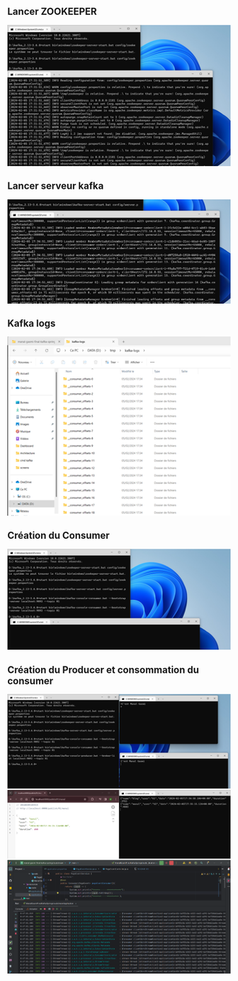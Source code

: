<h2>Lancer ZOOKEEPER</h2>
<img src="activite6/img.png">

<h2>Lancer serveur kafka</h2>
<img src="activite6/img_1.png">
<h2>Kafka logs</h2>
<img src="activite6/img_2.png">

<h2>Création du Consumer</h2>
<img src="activite6/img_3.png">
<h2>Création du Producer et consommation du consumer</h2>
<img src="activite6/img_4.png">
<img src="activite6/img_5.png">
<img src="activite6/img_6.png">